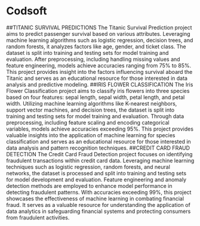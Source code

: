 # Codsoft
##TITANIC SURVIVAL PREDICTIONS
The Titanic Survival Prediction project aims to predict passenger survival based on various attributes. Leveraging machine learning algorithms such as logistic regression, decision trees, and random forests, it analyzes factors like age, gender, and ticket class. The dataset is split into training and testing sets for model training and evaluation. After preprocessing, including handling missing values and feature engineering, models achieve accuracies ranging from 75% to 85%. This project provides insight into the factors influencing survival aboard the Titanic and serves as an educational resource for those interested in data analysis and predictive modeling.
##IRIS FLOWER CLASSIFICATION
The Iris Flower Classification project aims to classify iris flowers into three species based on four features: sepal length, sepal width, petal length, and petal width. Utilizing machine learning algorithms like K-nearest neighbors, support vector machines, and decision trees, the dataset is split into training and testing sets for model training and evaluation. Through data preprocessing, including feature scaling and encoding categorical variables, models achieve accuracies exceeding 95%. This project provides valuable insights into the application of machine learning for species classification and serves as an educational resource for those interested in data analysis and pattern recognition techniques.
##CREDIT CARD FRAUD DETECTION
The Credit Card Fraud Detection project focuses on identifying fraudulent transactions within credit card data. Leveraging machine learning techniques such as logistic regression, random forests, and neural networks, the dataset is processed and split into training and testing sets for model development and evaluation. Feature engineering and anomaly detection methods are employed to enhance model performance in detecting fraudulent patterns. With accuracies exceeding 99%, this project showcases the effectiveness of machine learning in combating financial fraud. It serves as a valuable resource for understanding the application of data analytics in safeguarding financial systems and protecting consumers from fraudulent activities.

